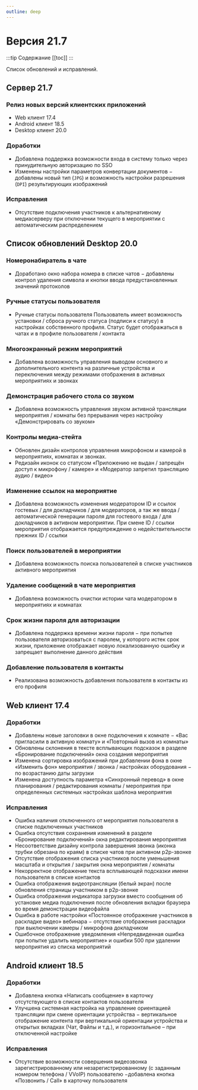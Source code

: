 ```yaml
---
outline: deep
---
```


# Версия 21.7

:::tip Содержание
[[toc]]
:::

Список обновлений и исправлений.

## Сервер 21.7

### Релиз новых версий клиентских приложений

- <Badge type="tip" text="RELEASE" /> Web клиент 17.4
- <Badge type="tip" text="RELEASE" /> Android клиент 18.5
- <Badge type="tip" text="RELEASE" /> Desktop клиент 20.0

### Доработки

- Добавлена поддержка возможности входа в систему только через принудительную авторизацию по SSO
- Изменены настройки параметров конвертации документов − добавлены новый тип (`JPG`) и возможность настройки разрешения (`DPI`) результирующих изображений

### Исправления

- Отсутствие подключения участников к альтернативному медиасерверу при отключении текущего в мероприятии с автоматическим распределением

## Список обновлений Desktop 20.0

### Номеронабиратель в чате <Badge type="tip" text="NEW" />

- Доработано окно набора номера в списке чатов − добавлены контрол удаления символа и кнопки ввода предустановленных значений протоколов

### Ручные статусы пользователя <Badge type="tip" text="NEW" />

- Ручные статусы пользователя Пользователь имеет возможность установки / сброса ручного статуса (подписи к статусу) в настройках собственного профиля. Статус будет отображаться в чатах и в профиле пользователя / контакта

### Многоэкранный режим мероприятий <Badge type="tip" text="NEW" />

- Добавлена возможность управления выводом основного и дополнительного контента на различные устройства и переключения между режимами отображения в активных мероприятиях и звонках

### Демонстрация рабочего стола со звуком <Badge type="tip" text="NEW" />

- Добавлена возможность управления звуком активной трансляции мероприятия / комнаты без прерывания через настройку «Демонстрировать со звуком»

### Контролы медиа-стейта <Badge type="tip" text="NEW" />

- Обновлен дизайн контролов управления микрофоном и камерой в мероприятиях, комнатах и звонках.
- Редизайн иконок со статусом «Приложению не выдан / запрещён доступ к микрофону / камере» и «Модератор запретил трансляцию аудио / видео»

### Изменение ссылок на мероприятие <Badge type="tip" text="NEW" />

- Добавлена возможность изменения модератором ID и ссылок гостевых / для докладчиков / для модераторов, а так же ввода / автоматической генерации пароля для гостевого входа / для докладчиков в активном мероприятии. При смене ID / ссылки мероприятия отображается предупреждение о недействительности прежних ID / ссылки

### Поиск пользователей в мероприятии <Badge type="tip" text="NEW" />

- Добавлена возможность поиска пользователей в списке участников активного мероприятия

### Удаление сообщений в чате мероприятия <Badge type="tip" text="NEW" />

- Добавлена возможность очистки истории чата модератором в мероприятиях и комнатах

### Срок жизни пароля для авторизации <Badge type="tip" text="NEW" />

- Добавлена поддержка времени жизни пароля − при попытке пользователя авторизоваться с паролем, у которого истек срок жизни, приложение отображает новую локализованную ошибку и запрещает выполнение данного действия

### Добавление пользователя в контакты <Badge type="tip" text="NEW" />

- Реализована возможность добавления пользователя в контакты из его профиля

## Web клиент 17.4

### Доработки

- Добавлены новые заголовки в окне подключения к комнате − «Вас пригласили в активную комнату» и «Повторный вызов из комнаты»
- Обновлены склонения в тексте всплывающих подсказок в разделе «Бронирование подключений» окна создания мероприятия
- Изменена сортировка изображений при добавлении фона в окне «Изменить фон» мероприятия / звонка / настройках оборудования − по возрастанию даты загрузки
- Изменена доступность параметра «Синхронный перевод» в окне планирования / редактирования комнаты / мероприятия при определенных системных настройках шаблона мероприятия

### Исправления

- Ошибка наличия отключенного от мероприятия пользователя в списке подключенных участников
- Ошибка отсутствия сохранения изменений в разделе «Бронирование подключений» окна редактирования мероприятия
- Несоответствие дизайну контрола завершения звонка (иконка трубки обрезана по краям) в списке чатов при активном р2р-звонке
- Отсутствие отображения списка участников после уменьшения масштаба и открытия / закрытия окна мероприятия / комнаты
- Некорректное отображение текста всплывающей подсказки имени пользователя в списке контактов
- Ошибка отображения видеотрансляции (белый экран) после обновления страницы участником в p2p-звонке
- Ошибка отображения индикатора загрузки вместо сообщения об установке медиа подключения после обновления вкладки браузера во время демонстрации видеофайла
- Ошибка в работе настройки «Постоянное отображение участников в раскладке видео» вебинара − отсутствие отображения раскладки при выключении камеры / микрофона докладчиком
- Ошибочное отображение уведомления «Непредвиденная ошибка при попытке удалить мероприятие» и ошибки 500 при удалении мероприятия из списка мероприятий

## Android клиент 18.5

### Доработки

- Добавлена кнопка «Написать сообщение» в карточку отсутствующего в списке контактов пользователя
- Улучшена системная настройка на управление ориентацией трансляции при смене ориентации устройства − вертикальное отображение контента при вертикальной ориентации устройства и открытых вкладках (Чат, Файлы и т.д.), и горизонтальное – при отключенной настройке

### Исправления

- Отсутствие возможности совершения видеозвонка зарегистрированному или незарегистрированному (с заданным номером телефона / VVoIP) пользователю −добавлена кнопка «Позвонить / Call» в карточку пользователя
